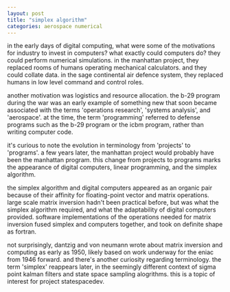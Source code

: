 ```yaml
---
layout: post
title: "simplex algorithm"
categories: aerospace numerical
---
```

in the early days of digital computing, what were some of the motivations for industry to invest in computers? what exactly could computers do? they could perform numerical simulations. in the manhattan project, they replaced rooms of humans operating mechanical calculators. and they could collate data. in the sage continental air defence system, they replaced humans in low level command and control roles.

another motivation was logistics and resource allocation. the b-29 program during the war was an early example of something new that soon became associated with the terms 'operations research', 'systems analysis', and 'aerospace'. at the time, the term 'programming' referred to defense programs such as the b-29 program or the icbm program, rather than writing computer code.

it's curious to note the evolution in terminology from 'projects' to 'programs'. a few years later, the manhattan project would probably have been the manhattan program. this change from projects to programs marks the appearance of digital computers, linear programming, and the simplex algorithm. 

the simplex algorithm and digital computers appeared as an organic pair because of their affinity for floating-point vector and matrix operations. large scale matrix inversion hadn't been practical before, but was what the simplex algorithm required, and what the adaptability of digital computers provided. software implementations of the operations needed for matrix inversion fused simplex and computers together, and took on definite shape as fortran. 

not surprisingly, dantzig and von neumann wrote about matrix inversion and computing as early as 1950, likely based on work underway for the eniac from 1946 forward. and there's another curiosity regarding terminology. the term 'simplex' reappears later, in the seemingly different context of sigma point kalman filters and state space sampling alogrithms. this is a topic of interest for project statespacedev.

